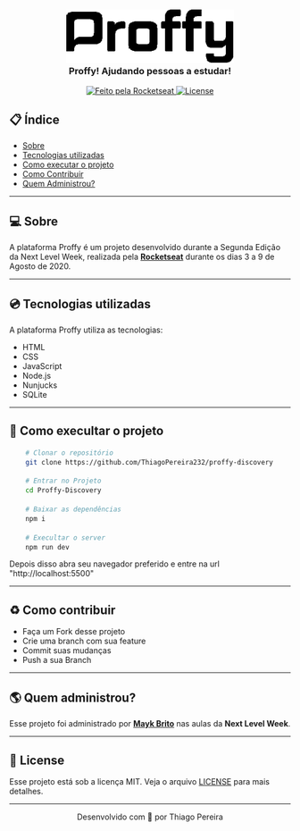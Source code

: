 <h3 align="center">
    <img alt="Logo" width="300px" src=".github/logo.png">
    <br>
    <b>Proffy! Ajudando pessoas a estudar!</b>
</h3>

<p align="center">
    <a href="https://rocketseat.com.br" target="_blank">
        <img alt="Feito pela Rocketseat" src="https://img.shields.io/badge/made%20by-Rocketseat-%237519C1">
    </a>
    <a href="https://github.com/ThiagoPereira232/Proffy-Discovery/blob/master/LICENSE">
        <img alt="License" src="https://ik.imagekit.io/pereira/ecoleta_FV3ArfUHA.svg">
    </a>
</p>

## :clipboard: Índice

- [Sobre](#sobre)
- [Tecnologias utilizadas](#tecnologias-utilizadas)
- [Como executar o projeto](#como-execultar-o-projeto)
- [Como Contribuir](#contribuir)
- [Quem Administrou?](#administrou)

---

<a id="sobre">

## :computer: Sobre

 A plataforma Proffy é um projeto desenvolvido durante a Segunda Edição da Next Level Week, realizada pela **[Rocketseat](https://github.com/Rocketseat)** durante os dias 3 a 9 de Agosto de 2020.

 ---

<a id="tecnologias-utilizadas">

## :cd: Tecnologias utilizadas

A plataforma Proffy utiliza as tecnologias:

- HTML
- CSS 
- JavaScript
- Node.js
- Nunjucks
- SQLite

---

<a id="como-execultar-o-projeto">

## :floppy_disk: Como execultar o projeto

```bash
    # Clonar o repositório
    git clone https://github.com/ThiagoPereira232/proffy-discovery

    # Entrar no Projeto
    cd Proffy-Discovery

    # Baixar as dependências
    npm i

    # Execultar o server
    npm run dev
```

Depois disso abra seu navegador preferido e entre na url "http://localhost:5500"

---

<a id="contribuir"></a>

## :recycle: Como contribuir

- Faça um Fork desse projeto
- Crie uma branch com sua feature
- Commit suas mudanças
- Push a sua Branch

---

<a id="administrou">

## :earth_americas: Quem administrou?

Esse projeto foi administrado por **[Mayk Brito](https://github.com/maykbrito)** nas aulas da **Next Level Week**.

---

<a id="license"><a>

## :memo: License

Esse projeto está sob a licença MIT. Veja o arquivo [LICENSE](LICENSE) para mais detalhes.

---

<p align="center">
    Desenvolvido com 💜 por Thiago Pereira
</p>
